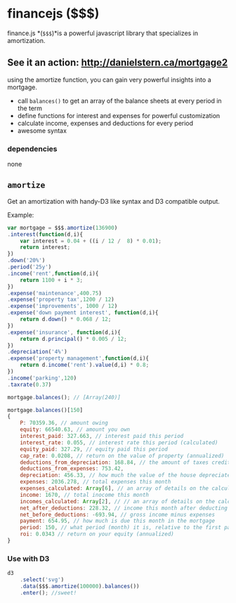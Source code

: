 # financejs ($$$)
finance.js *(`$$$`)*is a powerful javascript library that specializes in amortization.

## See it an action: http://danielstern.ca/mortgage2

using the amortize function, you can gain very powerful insights into a mortgage. 

- call `balances()` to get an array of the balance sheets at every period in the term
- define functions for interest and expenses for powerful customization
- calculate income, expenses and deductions for every period
- awesome syntax

### dependencies
none

## `amortize`
Get an amortization with handy-D3 like syntax and D3 compatible output.

Example:

```javascript
var mortgage = $$$.amortize(136900)
.interest(function(d,i){
	var interest = 0.04 + ((i / 12 /  8) * 0.01);
	return interest;
})
.down('20%')
.period('25y')
.income('rent',function(d,i){
	return 1100 + i * 3;
})
.expense('maintenance',400.75)
.expense('property tax',1200 / 12)
.expense('improvements', 1000 / 12)
.expense('down payment interest', function(d,i){
	return d.down() * 0.068 / 12;
})
.expense('insurance', function(d,i){
	return d.principal() * 0.005 / 12;
})
.depreciation('4%')
.expense('property management',function(d,i){
	return d.income('rent').value(d,i) * 0.8;
})
.income('parking',120)
.taxrate(0.37)

mortgage.balances(); // [Array(240)]

mortgage.balances()[150]
{	
	P: 70359.36, // amount owing
	equity: 66540.63, // amount you own
	interest_paid: 327.663, // interest paid this period 
	interest_rate: 0.055, // interest rate this period (calculated)
	equity_paid: 327.29, // equity paid this period
	cap_rate: 0.0208, // return on the value of property (annualized)
	deductions_from_depreciation: 168.84, // the amount of taxes credits available from depreciation
	deductions_from_expenses: 753.42,
	depreciation: 456.33, // how much the value of the house depreciated
	expenses: 2036.278, // total expenses this month
	expenses_calculated: Array[6], // an array of details on the calculated expenses
	income: 1670, // total inocome this month
	incomes_calculated: Array[2], // // an array of details on the calculated incomes
	net_after_deductions: 228.32, // income this month after deducting expenses and depreciation from taxes
	net_before_deductions: -693.94, // gross income minus expenses
	payment: 654.95, // how much is due this month in the mortgage
	period: 150, // what period (month) it is, relative to the first payment at 0
	roi: 0.0343 // return on your equity (annualized)
}
```
      
### Use with D3

```javascript
d3
	.select('svg')
	.data($$$.amortize(100000).balances())
	.enter(); //sweet!
```
